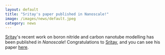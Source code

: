 ```yaml
---
layout: default
title: "Sritay's paper published in Nanoscale!"
image: /images/news/default.jpeg
category: news
---
```

[Sritay]'s recent work on boron nitride and carbon nanotube modelling has been published in _Nanoscale_! Congratulations to [Sritay], and you can see his paper [here].

[Sritay]: /team/mistry-sritay
[here]: /papers/paper/bnnt-cnt-nano/
